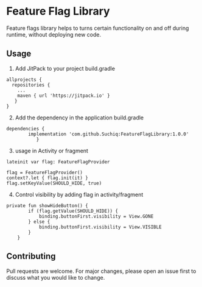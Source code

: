 
# Feature Flag Library

 
Feature flags library helps to turns certain functionality on and off during runtime, without deploying new code. 
## Usage

1. Add JitPack to your project build.gradle

```
allprojects {
  repositories {
    ...
    maven { url 'https://jitpack.io' }
   }
}
```
2. Add the dependency in the application build.gradle

```
dependencies {
	    implementation 'com.github.Suchiq:FeatureFlagLibrary:1.0.0'
           }
```

3. usage in Activity or fragment 

```
lateinit var flag: FeatureFlagProvider

flag = FeatureFlagProvider()
context?.let { flag.init(it) }
flag.setKeyValue(SHOULD_HIDE, true)
```
4. Control visibility by adding flag in activity/fragment


```
private fun showHideButton() {
        if (flag.getValue(SHOULD_HIDE)) {
            binding.buttonFirst.visibility = View.GONE
        } else {
            binding.buttonFirst.visibility = View.VISIBLE
        }
    }
```


 
## Contributing

Pull requests are welcome. For major changes, please open an issue first to discuss what you would like to change.
